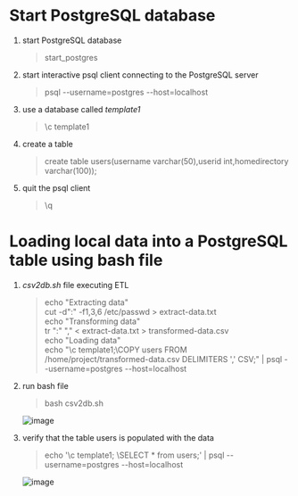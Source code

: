 # Start PostgreSQL database
1. start PostgreSQL database
   > start_postgres
   
2. start interactive psql client connecting to the PostgreSQL server
   > psql --username=postgres --host=localhost

3. use a database called *template1*
   > \c template1

4. create a table
   > create table users(username varchar(50),userid int,homedirectory varchar(100));

5. quit the psql client
   > \q

# Loading local data into a PostgreSQL table using bash file
1. *csv2db.sh* file executing ETL 
    > echo "Extracting data" <br />
    > cut -d":" -f1,3,6 /etc/passwd > extract-data.txt <br />
    > echo "Transforming data" <br />
    > tr ":" "," < extract-data.txt > transformed-data.csv <br />
    > echo "Loading data" <br />
    > echo "\c template1;\COPY users FROM /home/project/transformed-data.csv DELIMITERS ',' CSV;" | psql --username=postgres --host=localhost

2. run bash file <br />
    > bash csv2db.sh
    
    ![image](https://github.com/youngmin-jin/exercise/assets/135728064/d681d0da-198e-4f62-b987-329d30291d22)

3. verify that the table users is populated with the data
    > echo '\c template1; \\SELECT * from users;' | psql --username=postgres --host=localhost

    ![image](https://github.com/youngmin-jin/exercise/assets/135728064/0be125ba-148c-4204-a58a-b0b5af37dd62)


